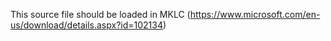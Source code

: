 This source file should be loaded in MKLC (https://www.microsoft.com/en-us/download/details.aspx?id=102134)
